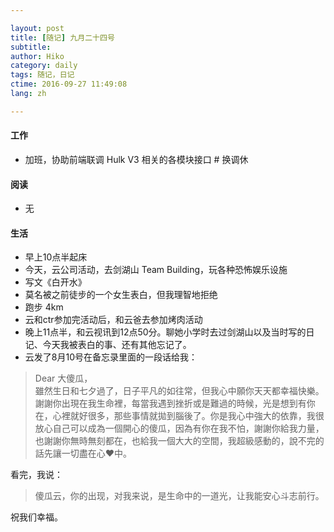 ```yaml
---

layout: post  
title: [随记] 九月二十四号  
subtitle:   
author: Hiko  
category: daily
tags: 随记，日记  
ctime: 2016-09-27 11:49:08  
lang: zh  

---
```


#### 工作

- 加班，协助前端联调 Hulk V3 相关的各模块接口 # 换调休

#### 阅读

- 无

#### 生活

- 早上10点半起床
- 今天，云公司活动，去剑湖山 Team Building，玩各种恐怖娱乐设施
- 写文《白开水》
- 莫名被之前徒步的一个女生表白，但我理智地拒绝
- 跑步 4km
- 云和ctr参加完活动后，和云爸去参加烤肉活动
- 晚上11点半，和云视讯到12点50分。聊她小学时去过剑湖山以及当时写的日记、今天我被表白的事、还有其他忘记了。
- 云发了8月10号在备忘录里面的一段话给我：
> Dear 大傻瓜，  
> 雖然生日和七夕過了，日子平凡的如往常，但我心中願你天天都幸福快樂。謝謝你出現在我生命裡，每當我遇到挫折或是難過的時候，光是想到有你在，心裡就好很多，那些事情就拋到腦後了。你是我心中強大的依靠，我很放心自己可以成為一個開心的傻瓜，因為有你在我不怕，謝謝你給我力量，也謝謝你無時無刻都在，也給我一個大大的空間，我超級感動的，說不完的話先讓一切盡在心❤️中。

看完，我说：
> 傻瓜云，你的出现，对我来说，是生命中的一道光，让我能安心斗志前行。

祝我们幸福。